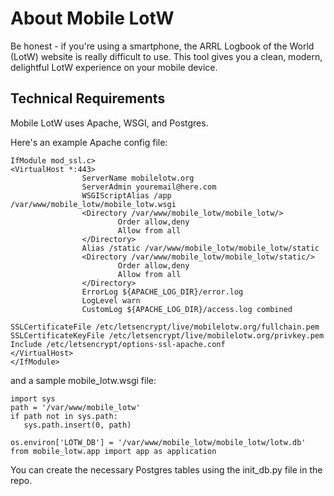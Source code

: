 # About Mobile LotW

Be honest - if you're using a smartphone, the ARRL Logbook of the World (LotW) website is really difficult to use. This tool gives you a clean, modern, delightful LotW experience on your mobile device.

## Technical Requirements

Mobile LotW uses Apache, WSGI, and Postgres.

Here's an example Apache config file:

```
IfModule mod_ssl.c>
<VirtualHost *:443>
                ServerName mobilelotw.org
                ServerAdmin youremail@here.com
                WSGIScriptAlias /app /var/www/mobile_lotw/mobile_lotw.wsgi
                <Directory /var/www/mobile_lotw/mobile_lotw/>
                        Order allow,deny
                        Allow from all
                </Directory>
                Alias /static /var/www/mobile_lotw/mobile_lotw/static
                <Directory /var/www/mobile_lotw/mobile_lotw/static/>
                        Order allow,deny
                        Allow from all
                </Directory>
                ErrorLog ${APACHE_LOG_DIR}/error.log
                LogLevel warn
                CustomLog ${APACHE_LOG_DIR}/access.log combined

SSLCertificateFile /etc/letsencrypt/live/mobilelotw.org/fullchain.pem
SSLCertificateKeyFile /etc/letsencrypt/live/mobilelotw.org/privkey.pem
Include /etc/letsencrypt/options-ssl-apache.conf
</VirtualHost>
</IfModule>
```

and a sample mobile_lotw.wsgi file:

```
import sys
path = '/var/www/mobile_lotw'
if path not in sys.path:
   sys.path.insert(0, path)

os.environ['LOTW_DB'] = '/var/www/mobile_lotw/mobile_lotw/lotw.db'
from mobile_lotw.app import app as application
```
You can create the necessary Postgres tables using the init_db.py file in the repo.